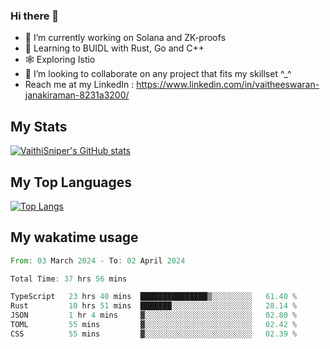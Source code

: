 ### Hi there 👋

- 🔭 I’m currently working on Solana and ZK-proofs
- 📖 Learning to BUIDL with Rust, Go and C++
- 🕸️ Exploring Istio
- 👯 I’m looking to collaborate on any project that fits my skillset ^_^
- Reach me at my LinkedIn : https://www.linkedin.com/in/vaitheeswaran-janakiraman-8231a3200/

## My Stats
[![VaithiSniper's GitHub stats](https://github-readme-stats.vercel.app/api?username=VaithiSniper&hide=stars&theme=radical)](https://github.com/anuraghazra/github-readme-stats)

## My Top Languages

[![Top Langs](https://github-readme-stats.vercel.app/api/top-langs/?username=VaithiSniper&layout=compact)](https://github.com/anuraghazra/github-readme-stats)

## My wakatime usage

<!--START_SECTION:waka-->

```rust
From: 03 March 2024 - To: 02 April 2024

Total Time: 37 hrs 56 mins

TypeScript   23 hrs 40 mins  ███████████████▒░░░░░░░░░   61.40 %
Rust         10 hrs 51 mins  ███████░░░░░░░░░░░░░░░░░░   28.14 %
JSON         1 hr 4 mins     ▓░░░░░░░░░░░░░░░░░░░░░░░░   02.80 %
TOML         55 mins         ▓░░░░░░░░░░░░░░░░░░░░░░░░   02.42 %
CSS          55 mins         ▓░░░░░░░░░░░░░░░░░░░░░░░░   02.39 %
```

<!--END_SECTION:waka-->
